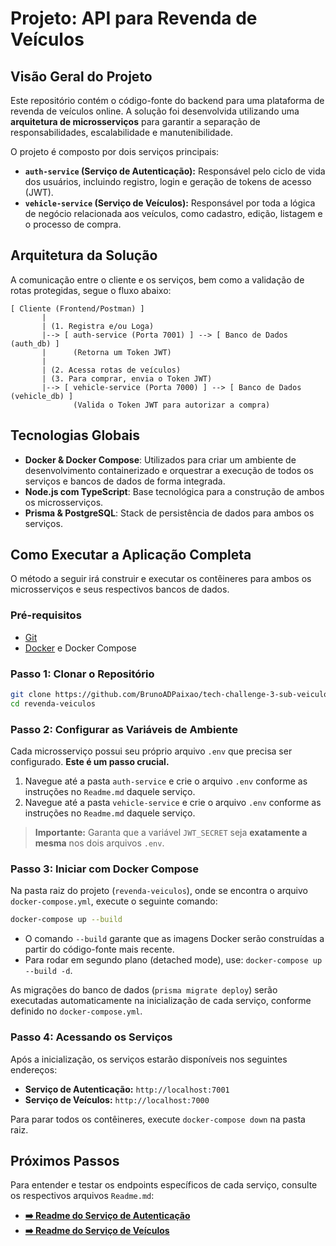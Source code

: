# Projeto: API para Revenda de Veículos

## Visão Geral do Projeto

Este repositório contém o código-fonte do backend para uma plataforma de revenda de veículos online. A solução foi desenvolvida utilizando uma **arquitetura de microsserviços** para garantir a separação de responsabilidades, escalabilidade e manutenibilidade.

O projeto é composto por dois serviços principais:

* **`auth-service` (Serviço de Autenticação):** Responsável pelo ciclo de vida dos usuários, incluindo registro, login e geração de tokens de acesso (JWT).
* **`vehicle-service` (Serviço de Veículos):** Responsável por toda a lógica de negócio relacionada aos veículos, como cadastro, edição, listagem e o processo de compra.

## Arquitetura da Solução

A comunicação entre o cliente e os serviços, bem como a validação de rotas protegidas, segue o fluxo abaixo:

```
[ Cliente (Frontend/Postman) ]
       |
       | (1. Registra e/ou Loga)
       |--> [ auth-service (Porta 7001) ] --> [ Banco de Dados (auth_db) ]
       |      (Retorna um Token JWT)
       |
       | (2. Acessa rotas de veículos)
       | (3. Para comprar, envia o Token JWT)
       |--> [ vehicle-service (Porta 7000) ] --> [ Banco de Dados (vehicle_db) ]
              (Valida o Token JWT para autorizar a compra)
```

## Tecnologias Globais

* **Docker & Docker Compose**: Utilizados para criar um ambiente de desenvolvimento containerizado e orquestrar a execução de todos os serviços e bancos de dados de forma integrada.
* **Node.js com TypeScript**: Base tecnológica para a construção de ambos os microsserviços.
* **Prisma & PostgreSQL**: Stack de persistência de dados para ambos os serviços.

## Como Executar a Aplicação Completa

O método a seguir irá construir e executar os contêineres para ambos os microsserviços e seus respectivos bancos de dados.

### Pré-requisitos
* [Git](https://git-scm.com/)
* [Docker](https://www.docker.com/) e Docker Compose

### Passo 1: Clonar o Repositório
```bash
git clone https://github.com/BrunoADPaixao/tech-challenge-3-sub-veiculos.git
cd revenda-veiculos
```

### Passo 2: Configurar as Variáveis de Ambiente

Cada microsserviço possui seu próprio arquivo `.env` que precisa ser configurado. **Este é um passo crucial.**

1.  Navegue até a pasta `auth-service` e crie o arquivo `.env` conforme as instruções no `Readme.md` daquele serviço.
2.  Navegue até a pasta `vehicle-service` e crie o arquivo `.env` conforme as instruções no `Readme.md` daquele serviço.

> **Importante:** Garanta que a variável `JWT_SECRET` seja **exatamente a mesma** nos dois arquivos `.env`.

### Passo 3: Iniciar com Docker Compose

Na pasta raiz do projeto (`revenda-veiculos`), onde se encontra o arquivo `docker-compose.yml`, execute o seguinte comando:

```bash
docker-compose up --build
```

* O comando `--build` garante que as imagens Docker serão construídas a partir do código-fonte mais recente.
* Para rodar em segundo plano (detached mode), use: `docker-compose up --build -d`.

As migrações do banco de dados (`prisma migrate deploy`) serão executadas automaticamente na inicialização de cada serviço, conforme definido no `docker-compose.yml`.

### Passo 4: Acessando os Serviços

Após a inicialização, os serviços estarão disponíveis nos seguintes endereços:

* **Serviço de Autenticação:** `http://localhost:7001`
* **Serviço de Veículos:** `http://localhost:7000`

Para parar todos os contêineres, execute `docker-compose down` na pasta raiz.

## Próximos Passos

Para entender e testar os endpoints específicos de cada serviço, consulte os respectivos arquivos `Readme.md`:

* **[➡️ Readme do Serviço de Autenticação](./auth-service/Readme.md)**
* **[➡️ Readme do Serviço de Veículos](./vehicle-service/Readme.md)**